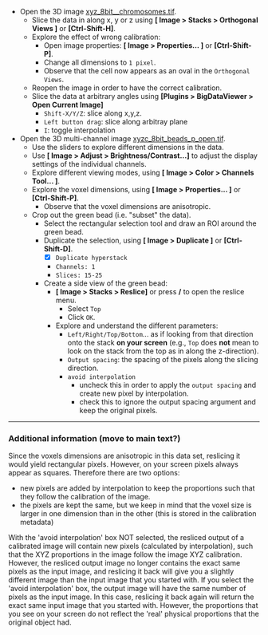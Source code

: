 - Open the 3D image [xyz_8bit__chromosomes.tif](https://github.com/NEUBIAS/training-resources/raw/master/image_data/xyz_8bit__chromosomes.tif).
  - Slice the data in along x, y or z using **[ Image > Stacks > Orthogonal Views ]** or **[Ctrl-Shift-H]**.
  - Explore the effect of wrong calibration:
    - Open image properties: **[ Image > Properties... ]** or **[Ctrl-Shift-P]**.
    - Change all dimensions to `1 pixel`.
    - Observe that the cell now appears as an oval in the `Orthogonal Views`.
  - Reopen the image in order to have the correct calibration.
  - Slice the data at arbitrary angles using **[Plugins > BigDataViewer > Open Current Image]**
    - `Shift-X/Y/Z`: slice along x,y,z.
    - `Left button drag`: slice along arbitray plane
    - `I`: toggle interpolation
- Open the 3D multi-channel image [xyzc_8bit_beads_p_open.tif](https://github.com/NEUBIAS/training-resources/raw/master/image_data/xyzc_8bit_beads_p_open.tif).
  - Use the sliders to explore different dimensions in the data.
  - Use **[ Image > Adjust > Brightness/Contrast...]** to adjust the display settings of the individual channels.
  - Explore different viewing modes, using **[ Image > Color > Channels Tool... ]**.
  - Explore the voxel dimensions, using **[ Image > Properties... ]** or **[Ctrl-Shift-P]**.
    - Observe that the voxel dimensions are anisotropic. 
  - Crop out the green bead (i.e. "subset" the data).
    - Select the rectangular selection tool and draw an ROI around the green bead.
    - Duplicate the selection, using **[ Image > Duplicate ]** or **[Ctrl-Shift-D]**.
      - [X] `Duplicate hyperstack`
      - `Channels: 1`
      - `Slices: 15-25`
    - Create a side view of the green bead:
      - **[ Image > Stacks > Reslice]** or press **/** to open the reslice menu.
        - Select `Top`
        - Click `OK`.
      - Explore and understand the different parameters:
        - `Left/Right/Top/Bottom`... as if looking from that direction onto the stack **on your screen** (e.g., `Top` does **not** mean to look on the stack from the top as in along the z-direction).
        - `Output spacing`: the spacing of the pixels along the slicing direction.
        - `avoid interpolation`
          - uncheck this in order to apply the `output spacing` and create new pixel by interpolation.
          - check this to ignore the output spacing argument and keep the original pixels.

------

### Additional information (move to main text?)

Since the voxels dimensions are anisotropic in this data set, reslicing it would yield rectangular pixels. However, on your screen pixels always appear as squares. Therefore there are two options:
- new pixels are added by interpolation to keep the proportions such that they follow the calibration of the image.
- the pixels are kept the same, but we keep in mind that the voxel size is larger in one dimension than in the other (this is stored in the calibration metadata)

With the 'avoid interpolation' box NOT selected, the resliced output of a calibrated image will contain new pixels (calculated by interpolation), such that the XYZ proportions in the image follow the image XYZ calibration. However, the resliced output image no longer contains the exact same pixels as the input image, and reslicing it back will give you a slightly different image than the input image that you started with. If you select the 'avoid interpolation' box, the output image will have the same number of pixels as the input image. In this case, reslicing it back again will return  the exact same input image that you started with. However, the proportions that you see on your screen do not reflect the 'real' physical proportions that the original object had.
